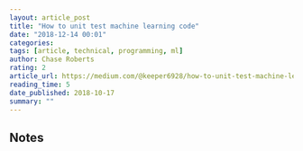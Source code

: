```yaml
---
layout: article_post
title: "How to unit test machine learning code"
date: "2018-12-14 00:01"
categories:
tags: [article, technical, programming, ml]
author: Chase Roberts
rating: 2
article_url: https://medium.com/@keeper6928/how-to-unit-test-machine-learning-code-57cf6fd81765
reading_time: 5
date_published: 2018-10-17
summary: ""
---
```


## Notes
